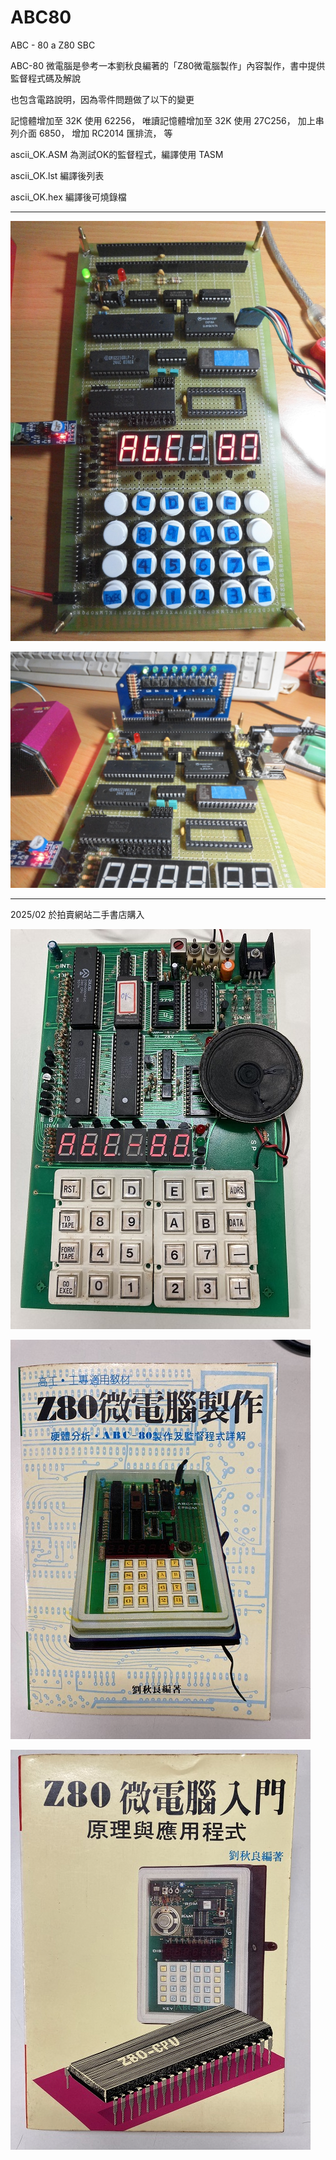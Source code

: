 # ABC80
ABC - 80 a Z80 SBC

ABC-80 微電腦是參考一本劉秋良編著的「Z80微電腦製作」內容製作，書中提供監督程式碼及解說

也包含電路說明，因為零件問題做了以下的變更

記憶體增加至 32K 使用 62256，
唯讀記憶體增加至 32K 使用 27C256，
加上串列介面 6850，
增加 RC2014 匯排流，
等

ascii_OK.ASM 為測試OK的監督程式，編譯使用 TASM

ascii_OK.lst 編譯後列表

ascii_OK.hex 編譯後可燒錄檔

<hr>

![alt text][def1]

[def1]: images/CIMG0218.JPG

![alt text][def2]

[def2]: images/CIMG0227.JPG

<hr>
2025/02 於拍賣網站二手書店購入

![alt text][def3]

[def3]: images/IMG_4918_S.JPG

![alt text][def4]

[def4]: images/IMG_4919.JPG

![alt text][def5]

[def5]: images/IMG_4920.JPG
